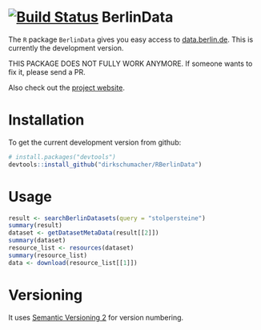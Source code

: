 [![Build Status](https://travis-ci.org/dirkschumacher/RBerlinData.svg?branch=master)](https://travis-ci.org/dirkschumacher/RBerlinData)
BerlinData
===========

The `R` package `BerlinData` gives you easy access to [data.berlin.de](http://daten.berlin.de). This is currently the development version.

THIS PACKAGE DOES NOT FULLY WORK ANYMORE. If someone wants to fix it, please send a PR.

Also check out the [project website](http://dirkschumacher.github.io/RBerlinData).

# Installation

To get the current development version from github:

```R
# install.packages("devtools")
devtools::install_github("dirkschumacher/RBerlinData")
```


# Usage
```R
result <- searchBerlinDatasets(query = "stolpersteine")
summary(result)
dataset <- getDatasetMetaData(result[[2]])
summary(dataset)
resource_list <- resources(dataset)
summary(resource_list)
data <- download(resource_list[[1]])
```

# Versioning
It uses [Semantic Versioning 2](http://semver.org/spec/v2.0.0.html) for version numbering.

